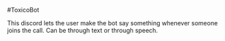 #ToxicoBot

This discord lets the user make the bot say something whenever someone joins the call. Can be through text or through speech.
